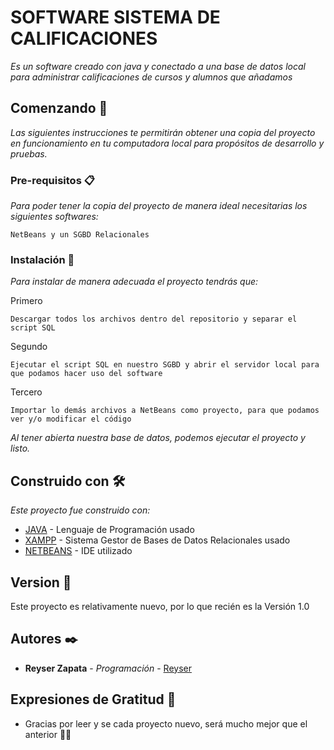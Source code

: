 # SOFTWARE SISTEMA DE CALIFICACIONES

_Es un software creado con java y conectado a una base de datos local para administrar calificaciones de cursos y alumnos que añadamos_

## Comenzando 🚀

_Las siguientes instrucciones te permitirán obtener una copia del proyecto en funcionamiento en tu computadora local para propósitos de desarrollo y pruebas._


### Pre-requisitos 📋

_Para poder tener la copia del proyecto de manera ideal necesitarias los siguientes softwares:_

```
NetBeans y un SGBD Relacionales

```

### Instalación 🔧

_Para instalar de manera adecuada el proyecto tendrás que:_

Primero

```
Descargar todos los archivos dentro del repositorio y separar el script SQL
```

Segundo

```
Ejecutar el script SQL en nuestro SGBD y abrir el servidor local para que podamos hacer uso del software
```

Tercero

```
Importar lo demás archivos a NetBeans como proyecto, para que podamos ver y/o modificar el código 
```

_Al tener abierta nuestra base de datos, podemos ejecutar el proyecto y listo._

## Construido con 🛠️

_Este proyecto fue construido con:_

* [JAVA](https://www.oracle.com/java/technologies/downloads/#jdk18-windows) - Lenguaje de Programación usado
* [XAMPP](https://www.apachefriends.org/es/download.html) - Sistema Gestor de Bases de Datos Relacionales usado
* [NETBEANS](https://netbeans.apache.org/download/nb14/nb14.html) - IDE utilizado

## Version 📌

Este proyecto es relativamente nuevo, por lo que recién es la Versión 1.0

## Autores ✒️

* **Reyser Zapata** - *Programación* - [Reyser](https://github.com/ReyserZap)

## Expresiones de Gratitud 🎁

* Gracias por leer y se cada proyecto nuevo, será mucho mejor que el anterior 👍🏽
